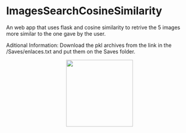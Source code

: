 # ImagesSearchCosineSimilarity
An web app that uses flask and cosine similarity to retrive the 5 images more similar to the one gave by the user.




Aditional Information:
Download the pkl archives from the link in the /Saves/enlaces.txt and put them on the Saves folder.

<p align="center">
<a href="https://github.com/Allan4865">
  <img height="180em" src="https://github-readme-stats-eight-theta.vercel.app/api/top-langs/?username=Allan4865&layout=compact&langs_count=8&theme=algolia"/>
</a>
</p>
